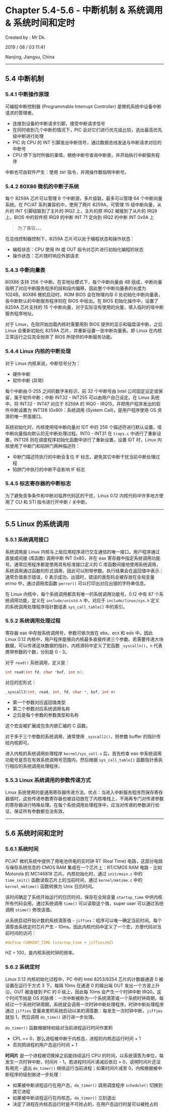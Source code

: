 # Chapter 5.4-5.6 - 中断机制 & 系统调用 & 系统时间和定时

Created by : Mr Dk.

2019 / 08 / 03 11:41

Nanjing, Jiangsu, China

---

## 5.4 中断机制

### 5.4.1 中断操作原理

可编程中断控制器 (Programmable Interrupt Controller) 是微机系统中设备中断请求的管理者。

* 连接到设备的中断请求引脚，接受中断请求信号
* 在同时收到几个中断的情况下，PIC 会对它们进行优先级比较，选出最高优先级中断进行处理
* PIC 向 CPU 的 INT 引脚发出中断信号，通过数据总线发送与中断请求对应的中断号
* CPU 停下当时所做的事情，根绝中断号查询中断表，并开始执行中断服务程序

中断也可由软件产生：使用 `INT` 指令，并用操作数指明中断号。

### 5.4.2 80X86 微机的中断子系统

每个 8259A 芯片可以管理 8 个中断源，多片级联，最多可以管理 64 个中断向量系统。在 PC/AT 系列兼容机中，使用了两片 8259A，可管理 15 级中断向量，从片的 INT 引脚级联到了主片的 IRQ2 上，主片的原 IRQ2 被接到了从片的 IRQ9 上。BIOS 中的软件把 IRQ9 的中断 INT 71 定向到 IRQ2 的中断 INT 0x0A 上

> 为了兼容。。。

在总线控制器控制下，8259A 芯片可以处于编程状态和操作状态：

* 编程状态：CPU 使用 IN 或 OUT 指令对芯片进行初始化编程的状态
* 操作状态：芯片随时响应外部请求

### 5.4.3 中断向量表

80X86 支持 256 个中断。在实地址模式下，每个中断向量由 4B 组成，中断向量指明了对应中断服务程序的段和段内偏移，因此整个中断向量表的长度为 1024B。80X86 微机启动时，ROM BIOS 会在物理内存 0 处初始化中断向量表，各中断默认的中断服务程序则在 BIOS 中给出。在 BIOS 初始化操作中，设置了 8259A 芯片支持的 15 个中断向量，对于实际没有使用的向量，填入临时的哑中断服务程序地址。

对于 Linux，在刚开始加载内核时需要用到 BIOS 提供的显示和磁盘读中断，之后 Linux 会重新初始化 8259A 芯片，并重新设置一张中断向量表。即 Linux 在内核正常运行之后完全抛弃了 BIOS 所提供的中断服务功能。

### 5.4.4 Linux 内核的中断处理

对于 Linux 内核来说，中断信号分为：

* 硬件中断
* 软件中断 (异常)

每个中断由 0-255 之间的数字来标识，前 32 个中断号由 Intel 公司固定设定或保留，属于软件中断；中断 INT32 - INT255 可以由用户自己设定。在 Linux 系统中，将 INT32 - INT47 对应于 8259A 的 IRQ0 - IRQ15，并把用户程序发出的软件中断设置为 INT128 (0x80)：系统调用 (System Call)，是用户程序使用 OS 资源的唯一界面接口。

系统初始化时，内核使用哑中断向量对 IDT 中的 256 个描述符进行默认设置。哑中断向量指向默认的无中断处理过程。INT0 - INT31 在 `traps.c` 中进行了重新设置，INT128 则在调度程序初始化函数中进行了重新设置。设置 IDT 时，Linux 内核使用了中断门和陷阱门两种描述符：

* 中断门描述符执行的中断会复位 IF 标志，避免其它中断干扰当前中断处理过程
* 陷阱门中执行的中断不会影响 IF 标志

### 5.4.5 标志寄存器的中断标志

为了避免竞争条件和中断对临界代码区的干扰，Linux 0.12 内核代码中许多地方使用了 CLI 和 STI 指令进行开中断 / 关中断。

---

## 5.5 Linux 的系统调用

### 5.5.1 系统调用接口

系统调用是 Linux 内核与上层应用程序进行交互通信的唯一接口。用户程序通过直接或间接 (库函数) 调用中断 INT 0x80，并在 eax 寄存器中指定系统调用功能号。通常应用程序都是使用具有标准接口定义的 C 库函数间接地使用系统调用，系统调用通过函数的形式调用，因此可以附带参数。执行结果会在返回值中表示：通常负值表示错误，0 表示成功。出错时，错误的类型码会被存放在全局变量 errno 中，通过调用库函数 `perror()` 可以打印出对应出错的字符串信息。

在 Linux 内核中，每个系统调用都具有唯一的系统调用功能号。0.12 中有 87 个系统调用功能，定义在 `include/unistd.h` 中，对应于 `include/linux/sys.h` 定义的系统调用处理程序指针数组表 `sys_call_table[]` 中的索引。

### 5.5.2 系统调用处理过程

寄存器 eax 中存放系统调用号，参数可依次放在 ebx、ecx 和 edx 中。因此 Linux 0.12 内核中，用户程序能够向内核最多直接传递三个参数。若需要传递大块数据，可以传递这块数据的指针。内核源码中定义了宏函数 `_syscalln()`，`n` 代表携带参数的个数，分别是 0 - 3。

对于 `read()` 系统调用，定义是：

```c
int read(int fd, char *buf, int n);
```

对应的宏形式：

```c
_syscall3(int, read, int, fd, char *, buf, int n)
```

* 第一个参数对应返回值类型
* 第二个参数对应系统调用名称
* 之后是每个参数的参数类型和名称

这个宏会被扩展成包含内嵌汇编的 C 函数。

对于多于三个参数的系统调用，通常使用 `_syscall1()`，把参数 buffer 的指针传给内核即可。

进入内核的系统调用处理程序 `kernel/sys_call.s` 后，首先检查 eax 中系统调用功能号是否在有效系统调用号范围内，然后根据 `sys_call_table[]` 函数指针表执行相应的系统调用处理程序。

### 5.5.3 Linux 系统调用的参数传递方式

Linux 系统使用的是通用寄存器传递方法。优点：当进入中断服务程序而保存寄存器值时，这些传递参数寄存器也被自动放在了内核堆栈上，不用再专门对传递参数的寄存器进行特殊处理。在每个系统调用处理程序中，应当对传递的参数进行验证，保证所有参数都合法有效。

---

## 5.6 系统时间和定时

### 5.6.1 系统时间

PC/AT 微机系统中提供了用电池供电的实时钟 RT (Real Time) 电路，这部分电路与保存系统信息的 CMOS RAM 集成在一个芯片上：RT/CMOS RAM 电路 - 比如 Motorola 的 MC146818 芯片。内核初始化时，通过 `init/main.c` 中的 `time_init()` 函数读取芯片上的当前时间，通过 `kernel/mktime.c` 中的 `kernel_mktime()` 函数转换为 Unix 日历时间。

该时间确定了系统开始运行的日历时间，保存在全局变量 `startup_time` 中供内核所有代码会用，通过系统调用 `time()` 可以读取这个值，super user 可以通过系统调用 `stime()` 修改该值。

从系统启动开始计数的系统滴答值 - `jiffies`：程序可以唯一确定当前时间。每个滴答由系统定时芯片产生 - 10ms。因此内核代码中定义了一个宏，方便代码对当前时间的访问：

```c
#define CURRENT_TIME (startup_time + jiffies/HZ)
```

HZ = 100，是内核系统时钟的频率。

### 5.6.2 系统定时

Linux 0.12 内核初始化过程中，PC 中的 Intel 8253/8254 芯片的计数器通道 0 被设置在运行于方式 3 下。每隔 10ms 在通道 0 的输出端 OUT 发出一个方波上升沿，OUT 被连接到 PIC 的 0 级上，因此每 10ms 会产生一个时钟中断 IRQ0。这个时间节拍是 OS 的脉搏：一次中断被称为一个系统滴答或一个系统时钟周期，每经过一个系统时钟周期，系统就会调用一次时钟中断处理程序。时钟中断处理程序通过 `jiffies` 变量来累积系统启动以来的滴答数：每发生一次时钟中断，`jiffies` 就加 1，然后调用 `do_time()` 进行进一步处理。

`do_timer()` 函数根据特权级对当前进程运行时间作累积

* CPL == 0，那么进程被中断于内核态，进程的内核态运行时间 + 1
* 否则把进程的用户态运行时间 + 1

**时间片** 是一个进程被切换掉之前能持续运行 CPU 的时间，以系统滴答为单位，每发生一次时钟中断，时间片 - 1。若进程时间片递减后依旧 > 0，说明时间片还没有用完 - 退出 `do_timer()` 继续运行当前进程；如果时间片减至 0，内核根据被中断程序的级别做进一步处理：

* 如果被中断进程运行在用户态，`do_timer()` 调用调度程序 `schedule()` 切换到其它进程
* 如果被中断进程运行在内核态，`do_timer()` 立刻退出
* 决定了进程在内核态运行时是不可抢占的，在用户态运行时是可以被抢占的


